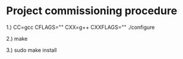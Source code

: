 # Project commissioning procedure
1.) CC=gcc CFLAGS="" CXX=g++ CXXFLAGS="" ./configure

2.) make

3.) sudo make install

